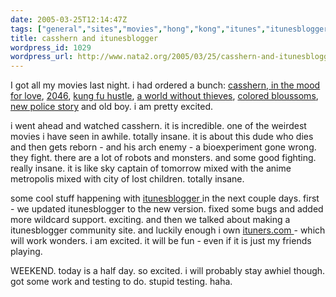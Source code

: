```yaml
---
date: 2005-03-25T12:14:47Z
tags: ["general","sites","movies","hong","kong","itunes","itunesblogger","kung","fu"]
title: casshern and itunesblogger
wordpress_id: 1029
wordpress_url: http://www.nata2.org/2005/03/25/casshern-and-itunesblogger/
---
```


I got all my movies last night. i had ordered a bunch: <a href="http://imdb.com/title/tt0405821/">casshern</a>,<a href="http://imdb.com/title/tt0118694/"> in the mood for love</a>, <a href="http://imdb.com/title/tt0212712/">2046</a>, <a href="http://imdb.com/title/tt0373074/">kung fu hustle</a>, <a href="http://imdb.com/title/tt0439884/">a world without thieves</a>,  <a href="http://imdb.com/title/tt0436833/">colored bloussoms</a>, <a href="http://imdb.com/title/tt0386005/">new police story</a> and old boy. i am pretty excited. 

i went ahead and watched casshern. it is incredible. one of the weirdest movies i have seen in awhile. totally insane. it is about this dude who dies and then gets reborn - and his arch enemy - a bioexperiment gone wrong. they fight. there are a lot of robots and monsters. and some good fighting. really insane. it is like sky captain of tomorrow mixed with the anime metropolis mixed with city of lost children. totally insane. 

some cool stuff happening with <a href="http://www.itunesblogger.com">itunesblogger </a>in the next couple days. first - we updated itunesblogger to the new version. fixed some bugs and added more wildcard support. exciting. and then we talked about making a itunesblogger community site. and luckily enough i own <a href="http://www.ituners.com">ituners.com </a>- which will work wonders. i am excited. it will be fun - even if it is just my friends playing. 

WEEKEND. today is a half day. so excited. i will probably stay awhiel though. got some work and testing to do. stupid testing. haha. 
